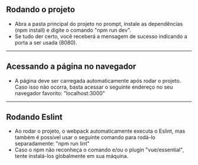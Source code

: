 ## Rodando o projeto

- Abra a pasta principal do projeto no prompt, instale as dependências (npm install) e digite o comando "npm run dev".
- Se tudo der certo, você receberá a mensagem de sucesso indicando a porta a ser usada (8080).


---

## Acessando a página no navegador

- A página deve ser carregada automaticamente após rodar o projeto. Caso isso não ocorra, basta acessar o seguinte endereço no seu navegador favorito: "localhost:3000"

---

## Rodando Eslint

- Ao rodar o projeto, o webpack automaticamente executa o Eslint, mas também é possível usar o seguinte comando para rodá-lo separadamente: "npm run lint"
- Caso o npm não reconheça o comando e/ou o plugin "vue/essential", tente instalá-los globalmente em sua máquina.